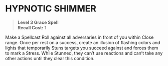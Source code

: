 ﻿# HYPNOTIC SHIMMER

> **Level 3 Grace Spell**  
> **Recall Cost:** 1

Make a Spellcast Roll against all adversaries in front of you within Close range. Once per rest on a success, create an illusion of flashing colors and lights that temporarily Stuns targets you succeed against and forces them to mark a Stress. While Stunned, they can’t use reactions and can’t take any other actions until they clear this condition.
